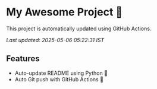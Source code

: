 # My Awesome Project 🚀

This project is automatically updated using GitHub Actions.

_Last updated: 2025-05-06 05:22:31 IST_

## Features
- Auto-update README using Python 🐍
- Auto Git push with GitHub Actions 🤖
